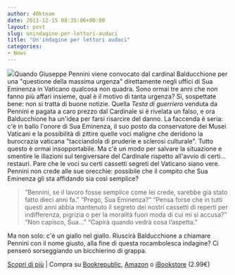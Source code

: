 ```yaml
---
author: 40kteam
date: 2011-12-15 08:35:06+00:00
layout: post
slug: unindagine-per-lettori-audaci
title: "Un'indagine per lettori audaci"
categories:
- News
---
```


[![](http://quarantak.wpengine.com/wp-content/uploads/2011/12/vatican_ita_sito.jpg)](http://quarantak.wpengine.com/wp-content/uploads/2011/12/vatican_ita_sito.jpg)Quando Giuseppe Pennini viene convocato dal cardinal Balducchione per una "questione della massima urgenza" direttamente negli uffici di Sua Eminenza in Vaticano qualcosa non quadra. Sono ormai tre anni che non fanno più affari insieme, qual è il motivo di tanta urgenza? Sì, sospettate bene: non si tratta di buone notizie. Quella _Testa di guerriero_ venduta da Pennini e pagata a caro prezzo dal Cardinale si è rivelata un falso, e ora Balducchione ha un'idea per farsi risarcire del danno.
La faccenda è seria: c'è in ballo l'onore di Sua Eminenza, il suo posto da conservatore dei Musei Vaticani e la possibilità di zittire quelle voci maligne che deridono la burocrazia vaticana "tacciandola di pruderie e sclerosi culturale". Tutto questo è ormai insopportabile. Ma c'è un modo per salvare la situazione e smentire le illazioni sul tergiversare del Cardinale rispetto all'avvio di certi... restauri.
Pare che le voci su certi cassetti segreti del Vaticano siano vere. Pennini non crede alle sue orecchie: possibile che il compito che Sua Eminenza gli sta affidando sia così semplice?


> “Bennini, se il lavoro fosse semplice come lei crede, sarebbe già stato fatto dieci anni fa.”
“Prego, Sua Eminenza?”
“Pensa forse che in tutti questi anni abbia mantenuto il segreto dei nostri cassetti di reperti per indifferenza, pigrizia o per la moralità fuori moda di cui mi si accusa?”
“Non capisco, Sua...”
“Capirà quando vedrà cosa l’aspetta.”


Ma non solo: c'è un giallo nel giallo. Riuscirà Balducchione a chiamare Pennini con il nome giusto, alla fine di questa rocambolesca indagine? Ci penserò sorseggiando un bicchierino di grappa.

[Scopri di più](http://www.40kbooks.com/?page_id=133&category=1&product_id=83) | Compra su [Bookrepublic](http://www.bookrepublic.it/book/9788865860786-i-cassetti-segreti-del-vaticano/), [Amazon](http://www.amazon.it/cassetti-segreti-del-vaticano-ebook/dp/B006M5JERM/ref=sr_1_1?s=digital-text&ie=UTF8&qid=1323936694&sr=1-1) o [iBookstore](http://itunes.apple.com/it/book/i-cassetti-segreti-del-vaticano/id489568356?mt=11) (2.99€)
